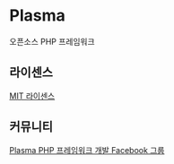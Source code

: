 # Plasma
오픈소스 PHP 프레임워크

## 라이센스
[MIT 라이센스](LICENSE)

## 커뮤니티
[Plasma PHP 프레임워크 개발 Facebook 그룹](https://www.facebook.com/groups/plasmaframework/)

